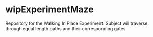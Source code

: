 # wipExperimentMaze
Repository for the Walking In Place Experiment. Subject will traverse through equal length paths and their corresponding gates
